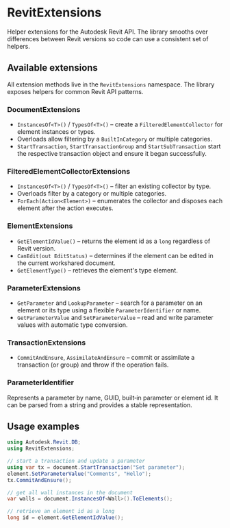 # RevitExtensions

Helper extensions for the Autodesk Revit API. The library smooths over differences between Revit versions so code can use a consistent set of helpers.

## Available extensions

All extension methods live in the `RevitExtensions` namespace. The library exposes helpers for common Revit API patterns.

### DocumentExtensions

- `InstancesOf<T>()` / `TypesOf<T>()` – create a `FilteredElementCollector` for element instances or types.
- Overloads allow filtering by a `BuiltInCategory` or multiple categories.
- `StartTransaction`, `StartTransactionGroup` and `StartSubTransaction` start the respective transaction object and ensure it began successfully.

### FilteredElementCollectorExtensions

- `InstancesOf<T>()` / `TypesOf<T>()` – filter an existing collector by type.
- Overloads filter by a category or multiple categories.
- `ForEach(Action<Element>)` – enumerates the collector and disposes each element after the action executes.

### ElementExtensions

- `GetElementIdValue()` – returns the element id as a `long` regardless of Revit version.
- `CanEdit(out EditStatus)` – determines if the element can be edited in the current workshared document.
- `GetElementType()` – retrieves the element's type element.

### ParameterExtensions

- `GetParameter` and `LookupParameter` – search for a parameter on an element or its type using a flexible `ParameterIdentifier` or name.
- `GetParameterValue` and `SetParameterValue` – read and write parameter values with automatic type conversion.

### TransactionExtensions

- `CommitAndEnsure`, `AssimilateAndEnsure` – commit or assimilate a transaction (or group) and throw if the operation fails.

### ParameterIdentifier

Represents a parameter by name, GUID, built‑in parameter or element id. It can be parsed from a string and provides a stable representation.

## Usage examples

```csharp
using Autodesk.Revit.DB;
using RevitExtensions;

// start a transaction and update a parameter
using var tx = document.StartTransaction("Set parameter");
element.SetParameterValue("Comments", "Hello");
tx.CommitAndEnsure();

// get all wall instances in the document
var walls = document.InstancesOf<Wall>().ToElements();

// retrieve an element id as a long
long id = element.GetElementIdValue();
```
